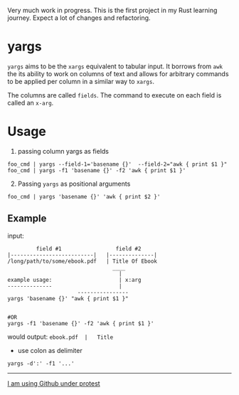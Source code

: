 Very much work in progress. This is the first project in my Rust learning journey. 
Expect a lot of changes and refactoring.

# yargs

`yargs` aims to be the `xargs` equivalent to tabular input. It borrows from `awk`
the its ability to work on columns of text and allows for arbitrary
commands to be applied per column in a similar way to `xargs`.

The columns are called `fields`. The command to execute on each field is called
an `x-arg`. 

# Usage

1. passing column yargs as fields

```shell
foo_cmd | yargs --field-1='basename {}'  --field-2="awk { print $1 }"
foo_cmd | yargs -f1 'basename {}' -f2 'awk { print $1 }'
```

2. Passing `yargs` as positional arguments

```shell
foo_cmd | yargs 'basename {}' 'awk { print $2 }'
```

## Example

input:

             field #1                 field #2
    |--------------------------|   |--------------|
    /long/path/to/some/ebook.pdf   | Title Of Ebook
                                     ____
                                       |
    example usage:                     | x:arg
    --------------                     |                     
                          ----------------                       
    yargs 'basename {}' "awk { print $1 }"
                                                    

    #OR
    yargs -f1 'basename {}' -f2 'awk { print $1 }'

would output: `ebook.pdf  |   Title`


- use colon as delimiter 

`yargs -d':' -f1 '...'`



---
[I am using Github under protest](protest.md)


